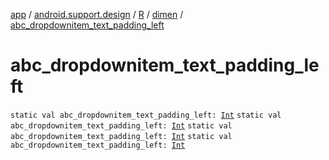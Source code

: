 [app](../../../index.md) / [android.support.design](../../index.md) / [R](../index.md) / [dimen](index.md) / [abc_dropdownitem_text_padding_left](.)

# abc_dropdownitem_text_padding_left

`static val abc_dropdownitem_text_padding_left: `[`Int`](https://kotlinlang.org/api/latest/jvm/stdlib/kotlin/-int/index.html)
`static val abc_dropdownitem_text_padding_left: `[`Int`](https://kotlinlang.org/api/latest/jvm/stdlib/kotlin/-int/index.html)
`static val abc_dropdownitem_text_padding_left: `[`Int`](https://kotlinlang.org/api/latest/jvm/stdlib/kotlin/-int/index.html)
`static val abc_dropdownitem_text_padding_left: `[`Int`](https://kotlinlang.org/api/latest/jvm/stdlib/kotlin/-int/index.html)